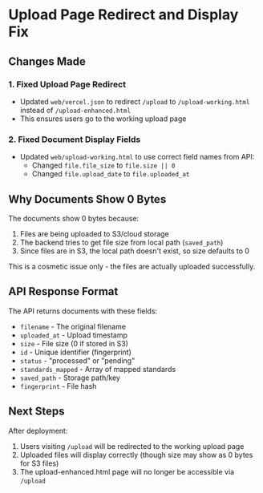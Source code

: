 # Upload Page Redirect and Display Fix

## Changes Made

### 1. Fixed Upload Page Redirect
- Updated `web/vercel.json` to redirect `/upload` to `/upload-working.html` instead of `/upload-enhanced.html`
- This ensures users go to the working upload page

### 2. Fixed Document Display Fields
- Updated `web/upload-working.html` to use correct field names from API:
  - Changed `file.file_size` to `file.size || 0`
  - Changed `file.upload_date` to `file.uploaded_at`

## Why Documents Show 0 Bytes

The documents show 0 bytes because:
1. Files are being uploaded to S3/cloud storage
2. The backend tries to get file size from local path (`saved_path`)
3. Since files are in S3, the local path doesn't exist, so size defaults to 0

This is a cosmetic issue only - the files are actually uploaded successfully.

## API Response Format

The API returns documents with these fields:
- `filename` - The original filename
- `uploaded_at` - Upload timestamp
- `size` - File size (0 if stored in S3)
- `id` - Unique identifier (fingerprint)
- `status` - "processed" or "pending"
- `standards_mapped` - Array of mapped standards
- `saved_path` - Storage path/key
- `fingerprint` - File hash

## Next Steps

After deployment:
1. Users visiting `/upload` will be redirected to the working upload page
2. Uploaded files will display correctly (though size may show as 0 bytes for S3 files)
3. The upload-enhanced.html page will no longer be accessible via `/upload`